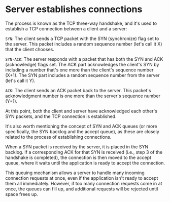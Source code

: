 # Server establishes connections

The process is known as the TCP three-way handshake, and it's used to establish a TCP connection between a client and a server:

`SYN`: The client sends a TCP packet with the SYN (synchronize) flag set to the server. This packet includes a random sequence number (let's call it X) that the client chooses.

`SYN-ACK`: The server responds with a packet that has both the SYN and ACK (acknowledge) flags set. The ACK part acknowledges the client's SYN by including a number that's one more than the client's sequence number (X+1). The SYN part includes a random sequence number from the server (let's call it Y).

`ACK`: The client sends an ACK packet back to the server. This packet's acknowledgment number is one more than the server's sequence number (Y+1).

At this point, both the client and server have acknowledged each other's SYN packets, and the TCP connection is established.

It's also worth mentioning the concept of SYN and ACK queues (or more specifically, the SYN backlog and the accept queue), as these are closely related to the process of establishing connections.

When a SYN packet is received by the server, it is placed in the SYN backlog. If a corresponding ACK for that SYN is received (i.e., step 3 of the handshake is completed), the connection is then moved to the accept queue, where it waits until the application is ready to accept the connection.

This queuing mechanism allows a server to handle many incoming connection requests at once, even if the application isn't ready to accept them all immediately. However, if too many connection requests come in at once, the queues can fill up, and additional requests will be rejected until space frees up.
